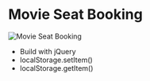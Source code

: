# Movie Seat Booking

![Movie Seat Booking](https://github.com/PlooJompong/Javascript-projects/assets/50630228/28b8624b-6976-43a2-ac1f-6c0c19161092)

- Build with jQuery
- localStorage.setItem()
- localStorage.getItem()
